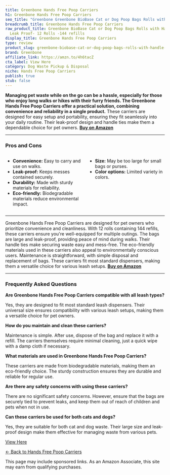 ```yaml
---
title: Greenbone Hands Free Poop Carriers
h1: Greenbone Hands Free Poop Carriers
seo_title: "Greenbone Greenbone BioBase Cat or Dog Poop Bags Rolls with\u2026"
breadcrumb_title: Greenbone Hands Free Poop Carriers
raw_product_title: Greenbone BioBase Cat or Dog Poop Bags Rolls with Handle Tie, Large
  Leak Proof- 12 Rolls -144 refills
display_title: Greenbone Hands Free Poop Carriers
type: review
product_slug: greenbone-biobase-cat-or-dog-poop-bags-rolls-with-handle-tie-large-leak-59af32d2
brand: Greenbone
affiliate_link: https://amzn.to/4h6tacZ
cta_label: View Here
category: Dog Waste Pickup & Disposal
niche: Hands Free Poop Carriers
publish: true
stub: false
---
```


<div id="intro" class="full-width">
  <p><strong>Managing pet waste while on the go can be a hassle, especially for those who enjoy long walks or hikes with their furry friends. The Greenbone Hands Free Poop Carriers offer a practical solution, combining convenience and reliability in a single product.</strong> These carriers are designed for easy setup and portability, ensuring they fit seamlessly into your daily routine. Their leak-proof design and handle ties make them a dependable choice for pet owners. <a href="https://amzn.to/4h6tacZ" rel="nofollow sponsored noopener" target="_blank"><strong>Buy on Amazon</strong></a></p>
</div>

<hr />
<h3 id="pros-cons">Pros and Cons</h3>
<div class="pc-grid" style="display:grid;grid-template-columns:1fr 1fr;gap:16px;">
  <ul>
    <li><strong>Convenience:</strong> Easy to carry and use on walks.</li>
    <li><strong>Leak-proof:</strong> Keeps messes contained securely.</li>
    <li><strong>Durability:</strong> Made with sturdy materials for reliability.</li>
    <li><strong>Eco-friendly:</strong> Biodegradable materials reduce environmental impact.</li>
  </ul>
  <ul>
    <li><strong>Size:</strong> May be too large for small bags or purses.</li>
    <li><strong>Color options:</strong> Limited variety in colors.</li>
  </ul>
</div>
<hr />

<div class="full-width">
  <p>Greenbone Hands Free Poop Carriers are designed for pet owners who prioritize convenience and cleanliness. With 12 rolls containing 144 refills, these carriers ensure you're well-equipped for multiple outings. The bags are large and leak-proof, providing peace of mind during walks. Their handle ties make securing waste easy and mess-free. The eco-friendly materials used in these carriers also appeal to environmentally conscious users. Maintenance is straightforward, with simple disposal and replacement of bags. These carriers fit most standard dispensers, making them a versatile choice for various leash setups. <a href="https://amzn.to/4h6tacZ" rel="nofollow sponsored noopener" target="_blank"><strong>Buy on Amazon</strong></a></p>
</div>

<hr />
<h3 id="faqs">Frequently Asked Questions</h3>

<p><strong>Are Greenbone Hands Free Poop Carriers compatible with all leash types?</strong></p>
<p>Yes, they are designed to fit most standard leash dispensers. Their universal size ensures compatibility with various leash setups, making them a versatile choice for pet owners.</p>

<p><strong>How do you maintain and clean these carriers?</strong></p>
<p>Maintenance is simple. After use, dispose of the bag and replace it with a refill. The carriers themselves require minimal cleaning, just a quick wipe with a damp cloth if necessary.</p>

<p><strong>What materials are used in Greenbone Hands Free Poop Carriers?</strong></p>
<p>These carriers are made from biodegradable materials, making them an eco-friendly choice. The sturdy construction ensures they are durable and reliable for regular use.</p>

<p><strong>Are there any safety concerns with using these carriers?</strong></p>
<p>There are no significant safety concerns. However, ensure that the bags are securely tied to prevent leaks, and keep them out of reach of children and pets when not in use.</p>

<p><strong>Can these carriers be used for both cats and dogs?</strong></p>
<p>Yes, they are suitable for both cat and dog waste. Their large size and leak-proof design make them effective for managing waste from various pets.</p>
<p><a class="btn" href="https://amzn.to/4h6tacZ" target="_blank" rel="nofollow sponsored noopener">View Here</a></p>
<p><a href="/roundups/dog-waste-pickup-disposal/hands-free-poop-carriers/">← Back to Hands Free Poop Carriers</a></p>
<aside class="disclosure">This page may include sponsored links. As an Amazon Associate, this site may earn from qualifying purchases.</aside>
